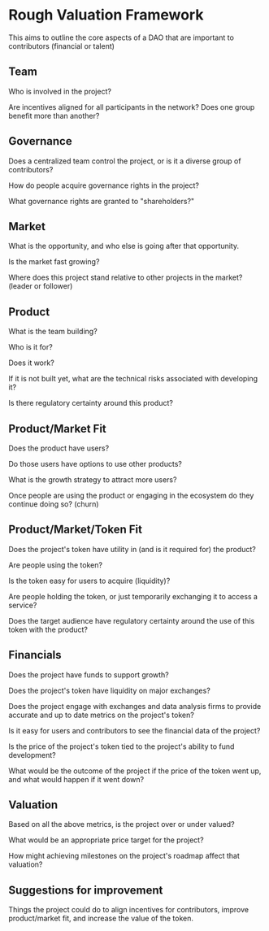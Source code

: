 # Rough Valuation Framework

This aims to outline the core aspects of a DAO that are important to contributors (financial or talent)

## Team

Who is involved in the project?

Are incentives aligned for all participants in the network? Does one group benefit more than another?

## Governance

Does a centralized team control the project, or is it a diverse group of contributors?

How do people acquire governance rights in the project?

What governance rights are granted to "shareholders?"

## Market

What is the opportunity, and who else is going after that opportunity.

Is the market fast growing?

Where does this project stand relative to other projects in the market? (leader or follower)

## Product

What is the team building?

Who is it for?

Does it work?

If it is not built yet, what are the technical risks associated with developing it?

Is there regulatory certainty around this product?

## Product/Market Fit

Does the product have users?

Do those users have options to use other products?

What is the growth strategy to attract more users?

Once people are using the product or engaging in the ecosystem do they continue doing so? (churn)

## Product/Market/Token Fit

Does the project's token have utility in (and is it required for) the product?

Are people using the token?

Is the token easy for users to acquire (liquidity)?

Are people holding the token, or just temporarily exchanging it to access a service?

Does the target audience have regulatory certainty around the use of this token with the product?

## Financials

Does the project have funds to support growth?

Does the project's token have liquidity on major exchanges?

Does the project engage with exchanges and data analysis firms to provide accurate and up to date metrics on the project's token?

Is it easy for users and contributors to see the financial data of the project?

Is the price of the project's token tied to the project's ability to fund development?

What would be the outcome of the project if the price of the token went up, and what would happen if it went down?

## Valuation

Based on all the above metrics, is the project over or under valued?

What would be an appropriate price target for the project?

How might achieving milestones on the project's roadmap affect that valuation?

## Suggestions for improvement

Things the project could do to align incentives for contributors, improve product/market fit, and increase the value of the token.

















